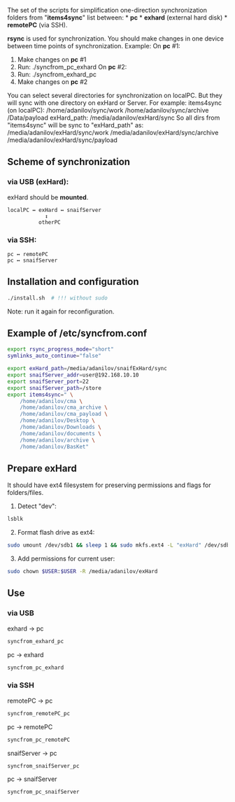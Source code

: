 
The set of the scripts for simplification one-direction synchronization folders from "**items4sync**" list between:
    * **pc**
    * **exhard** (external hard disk)
    * **remotePC** (via SSH).

**rsync** is used for synchronization.
You should make changes in one device between time points of synchronization.
Example:
On **pc** #1:
1. Make changes on **pc** #1
2. Run: ./syncfrom_pc_exhard
On **pc** #2:
3. Run: ./syncfrom_exhard_pc
4. Make changes on **pc** #2

You can select several directories for synchronization on localPC. But they will sync with one directory on exHard or Server.
For example:
    items4sync (on localPC):
        /home/adanilov/sync/work
        /home/adanilov/sync/archive
        /Data/payload
    exHard_path:
        /media/adanilov/exHard/sync
    So all dirs from "items4sync" will be sync to "exHard_path" as:
        /media/adanilov/exHard/sync/work
        /media/adanilov/exHard/sync/archive
        /media/adanilov/exHard/sync/payload

## Scheme of synchronization

### via USB (exHard):

exHard should be **mounted**.
```
localPC ↔ exHard ↔ snaifServer
            ↕
          otherPC
```

### via SSH:

```
pc ↔ remotePC
pc ↔ snaifServer
```


## Installation and configuration

```sh
./install.sh  # !!! without sudo
```

Note: run it again for reconfiguration.

## Example of /etc/syncfrom.conf
```sh
export rsync_progress_mode="short"
symlinks_auto_continue="false"

export exHard_path=/media/adanilov/snaifExHard/sync
export snaifServer_addr=user@192.168.10.10
export snaifServer_port=22
export snaifServer_path=/store
export items4sync=" \
	/home/adanilov/cma \
	/home/adanilov/cma_archive \
	/home/adanilov/cma_payload \
	/home/adanilov/Desktop \
	/home/adanilov/Downloads \
	/home/adanilov/documents \
	/home/adanilov/archive \
	/home/adanilov/BasKet"

```

## Prepare exHard
It should have ext4 filesystem for preserving permissions and flags for folders/files.
1. Detect "dev":
```sh
lsblk
```
2. Format flash drive as ext4:
```sh
sudo umount /dev/sdb1 && sleep 1 && sudo mkfs.ext4 -L "exHard" /dev/sdb1
```
3. Add permissions for current user:
```sh
sudo chown $USER:$USER -R /media/adanilov/exHard
```

## Use

### via USB

exhard → pc

```sh
syncfrom_exhard_pc
```

pc → exhard

```sh
syncfrom_pc_exhard
```

### via SSH

remotePC → pc

```sh
syncfrom_remotePC_pc
```

pc → remotePC

```sh
syncfrom_pc_remotePC
```

snaifServer → pc

```sh
syncfrom_snaifServer_pc
```

pc → snaifServer

```sh
syncfrom_pc_snaifServer
```
